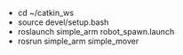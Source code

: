 - cd ~/catkin_ws
- source devel/setup.bash
- roslaunch simple_arm robot_spawn.launch
- rosrun simple_arm simple_mover
